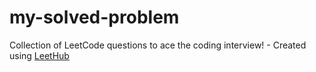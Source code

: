 # my-solved-problem
Collection of LeetCode questions to ace the coding interview! - Created using [LeetHub](https://github.com/QasimWani/LeetHub)
